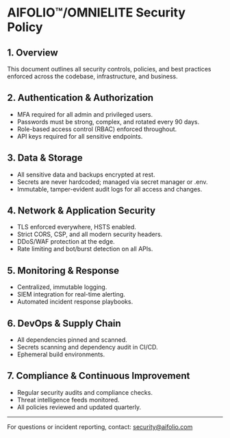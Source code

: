 # AIFOLIO™/OMNIELITE Security Policy

## 1. Overview

This document outlines all security controls, policies, and best practices enforced across the codebase, infrastructure, and business.

## 2. Authentication & Authorization

- MFA required for all admin and privileged users.
- Passwords must be strong, complex, and rotated every 90 days.
- Role-based access control (RBAC) enforced throughout.
- API keys required for all sensitive endpoints.

## 3. Data & Storage

- All sensitive data and backups encrypted at rest.
- Secrets are never hardcoded; managed via secret manager or .env.
- Immutable, tamper-evident audit logs for all access and changes.

## 4. Network & Application Security

- TLS enforced everywhere, HSTS enabled.
- Strict CORS, CSP, and all modern security headers.
- DDoS/WAF protection at the edge.
- Rate limiting and bot/burst detection on all APIs.

## 5. Monitoring & Response

- Centralized, immutable logging.
- SIEM integration for real-time alerting.
- Automated incident response playbooks.

## 6. DevOps & Supply Chain

- All dependencies pinned and scanned.
- Secrets scanning and dependency audit in CI/CD.
- Ephemeral build environments.

## 7. Compliance & Continuous Improvement

- Regular security audits and compliance checks.
- Threat intelligence feeds monitored.
- All policies reviewed and updated quarterly.

---

For questions or incident reporting, contact: security@aifolio.com
